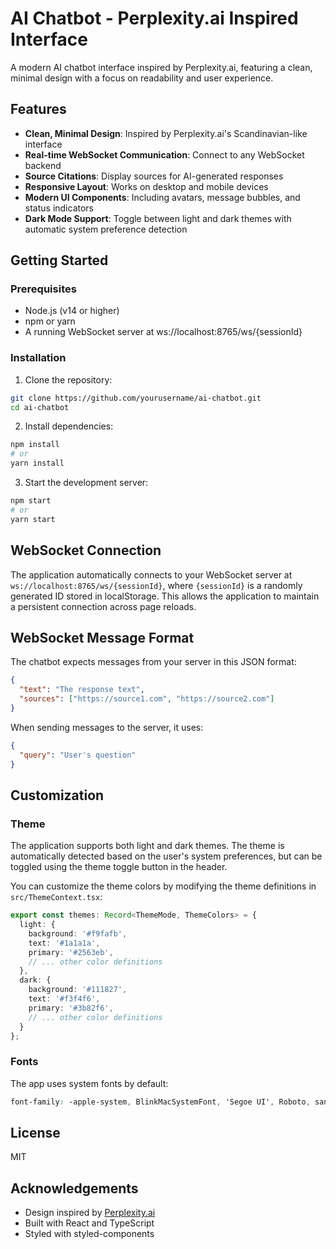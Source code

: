 # AI Chatbot - Perplexity.ai Inspired Interface

A modern AI chatbot interface inspired by Perplexity.ai, featuring a clean, minimal design with a focus on readability and user experience.

## Features

- **Clean, Minimal Design**: Inspired by Perplexity.ai's Scandinavian-like interface
- **Real-time WebSocket Communication**: Connect to any WebSocket backend
- **Source Citations**: Display sources for AI-generated responses
- **Responsive Layout**: Works on desktop and mobile devices
- **Modern UI Components**: Including avatars, message bubbles, and status indicators
- **Dark Mode Support**: Toggle between light and dark themes with automatic system preference detection

## Getting Started

### Prerequisites

- Node.js (v14 or higher)
- npm or yarn
- A running WebSocket server at ws://localhost:8765/ws/{sessionId}

### Installation

1. Clone the repository:
```bash
git clone https://github.com/yourusername/ai-chatbot.git
cd ai-chatbot
```

2. Install dependencies:
```bash
npm install
# or
yarn install
```

3. Start the development server:
```bash
npm start
# or
yarn start
```

## WebSocket Connection

The application automatically connects to your WebSocket server at `ws://localhost:8765/ws/{sessionId}`, where `{sessionId}` is a randomly generated ID stored in localStorage. This allows the application to maintain a persistent connection across page reloads.

## WebSocket Message Format

The chatbot expects messages from your server in this JSON format:

```json
{
  "text": "The response text",
  "sources": ["https://source1.com", "https://source2.com"]
}
```

When sending messages to the server, it uses:

```json
{
  "query": "User's question"
}
```

## Customization

### Theme

The application supports both light and dark themes. The theme is automatically detected based on the user's system preferences, but can be toggled using the theme toggle button in the header.

You can customize the theme colors by modifying the theme definitions in `src/ThemeContext.tsx`:

```typescript
export const themes: Record<ThemeMode, ThemeColors> = {
  light: {
    background: '#f9fafb',
    text: '#1a1a1a',
    primary: '#2563eb',
    // ... other color definitions
  },
  dark: {
    background: '#111827',
    text: '#f3f4f6',
    primary: '#3b82f6',
    // ... other color definitions
  }
};
```

### Fonts

The app uses system fonts by default:
```css
font-family: -apple-system, BlinkMacSystemFont, 'Segoe UI', Roboto, sans-serif;
```

## License

MIT

## Acknowledgements

- Design inspired by [Perplexity.ai](https://www.perplexity.ai/)
- Built with React and TypeScript
- Styled with styled-components